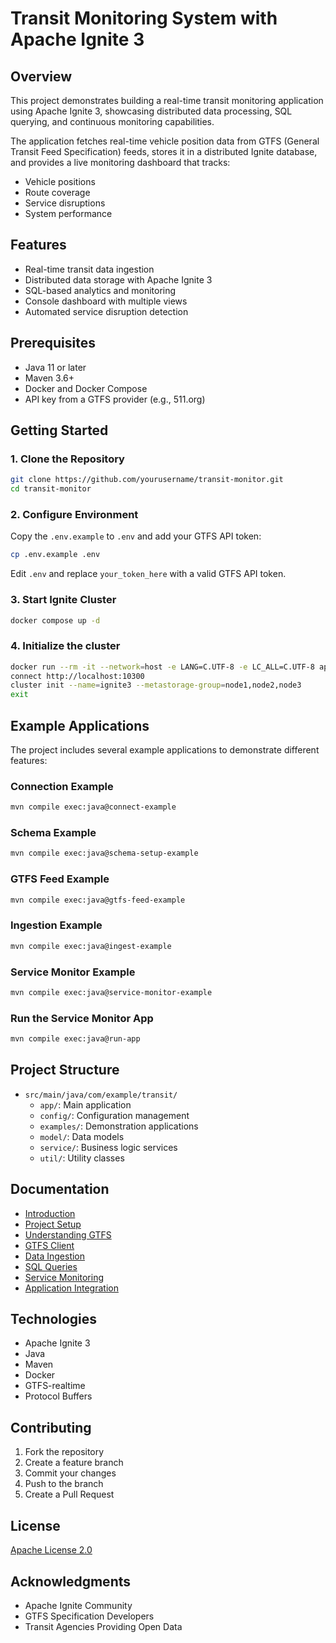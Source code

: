 # Transit Monitoring System with Apache Ignite 3

## Overview

This project demonstrates building a real-time transit monitoring application using Apache Ignite 3, showcasing distributed data processing, SQL querying, and continuous monitoring capabilities.

The application fetches real-time vehicle position data from GTFS (General Transit Feed Specification) feeds, stores it in a distributed Ignite database, and provides a live monitoring dashboard that tracks:

- Vehicle positions
- Route coverage
- Service disruptions
- System performance

## Features

- Real-time transit data ingestion
- Distributed data storage with Apache Ignite 3
- SQL-based analytics and monitoring
- Console dashboard with multiple views
- Automated service disruption detection

## Prerequisites

- Java 11 or later
- Maven 3.6+
- Docker and Docker Compose
- API key from a GTFS provider (e.g., 511.org)

## Getting Started

### 1. Clone the Repository

```bash
git clone https://github.com/yourusername/transit-monitor.git
cd transit-monitor
```

### 2. Configure Environment

Copy the `.env.example` to `.env` and add your GTFS API token:

```bash
cp .env.example .env
```

Edit `.env` and replace `your_token_here` with a valid GTFS API token.

### 3. Start Ignite Cluster

```bash
docker compose up -d
```

### 4. Initialize the cluster

```bash
docker run --rm -it --network=host -e LANG=C.UTF-8 -e LC_ALL=C.UTF-8 apacheignite/ignite:3.0.0 cli
connect http://localhost:10300
cluster init --name=ignite3 --metastorage-group=node1,node2,node3
exit
```

## Example Applications

The project includes several example applications to demonstrate different features:

### Connection Example

```bash
mvn compile exec:java@connect-example
```

### Schema Example

```bash
mvn compile exec:java@schema-setup-example
```

### GTFS Feed Example

```bash
mvn compile exec:java@gtfs-feed-example
```

### Ingestion Example

```bash
mvn compile exec:java@ingest-example
```

### Service Monitor Example

```bash
mvn compile exec:java@service-monitor-example
```

### Run the Service Monitor App

```bash
mvn compile exec:java@run-app
```

## Project Structure

- `src/main/java/com/example/transit/`
  - `app/`: Main application
  - `config/`: Configuration management
  - `examples/`: Demonstration applications
  - `model/`: Data models
  - `service/`: Business logic services
  - `util/`: Utility classes

## Documentation

- [Introduction](docs/01-introduction.md)
- [Project Setup](docs/02-project-setup.md)
- [Understanding GTFS](docs/03-understanding-gtfs.md)
- [GTFS Client](docs/04-gtfs-client.md)
- [Data Ingestion](docs/05-data-ingestion.md)
- [SQL Queries](docs/06-implementing-queries.md)
- [Service Monitoring](docs/07-continuous-query.md)
- [Application Integration](docs/08-putting-together.md)

## Technologies

- Apache Ignite 3
- Java
- Maven
- Docker
- GTFS-realtime
- Protocol Buffers

## Contributing

1. Fork the repository
2. Create a feature branch
3. Commit your changes
4. Push to the branch
5. Create a Pull Request

## License

[Apache License 2.0](LICENSE)

## Acknowledgments

- Apache Ignite Community
- GTFS Specification Developers
- Transit Agencies Providing Open Data
